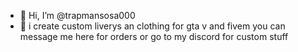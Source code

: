 - 👋 Hi, I’m @trapmansosa000
- 👀 i create custom liverys an clothing for gta v and fivem you can message me here for orders or go to my discord for custom stuff

<!---
trapmansosa000/trapmansosa000 is a ✨ special ✨ repository because its `README.md` (this file) appears on your GitHub profile.
You can click the Preview link to take a look at your changes.
--->
